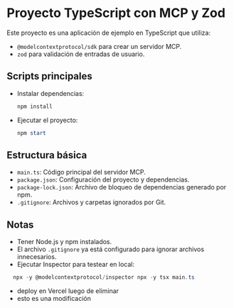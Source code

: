 # Proyecto TypeScript con MCP y Zod

Este proyecto es una aplicación de ejemplo en TypeScript que utiliza:

- `@modelcontextprotocol/sdk` para crear un servidor MCP.
- `zod` para validación de entradas de usuario.

## Scripts principales

- Instalar dependencias:
  ```powershell
  npm install
  ```
- Ejecutar el proyecto:
  ```powershell
  npm start
  ```

## Estructura básica

- `main.ts`: Código principal del servidor MCP.
- `package.json`: Configuración del proyecto y dependencias.
- `package-lock.json`: Archivo de bloqueo de dependencias generado por npm.
- `.gitignore`: Archivos y carpetas ignorados por Git.

## Notas
- Tener Node.js y npm instalados.
- El archivo `.gitignore` ya está configurado para ignorar archivos innecesarios.
- Ejecutar Inspector para testear en local: 
```powershell
  npx -y @modelcontextprotocol/inspector npx -y tsx main.ts
```
- deploy en Vercel luego de eliminar 
- esto es una modificación 
